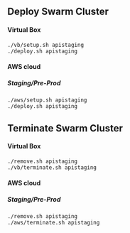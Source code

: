 ## Deploy Swarm Cluster

#### Virtual Box

```
./vb/setup.sh apistaging
./deploy.sh apistaging
```

#### AWS cloud

##### Staging/Pre-Prod

```
./aws/setup.sh apistaging
./deploy.sh apistaging
```

## Terminate Swarm Cluster

#### Virtual Box

```
./remove.sh apistaging
./vb/terminate.sh apistaging
```

#### AWS cloud

##### Staging/Pre-Prod

```
./remove.sh apistaging
./aws/terminate.sh apistaging
```
